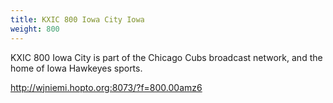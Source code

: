 ```yaml
---
title: KXIC 800 Iowa City Iowa
weight: 800
---
```

KXIC 800 Iowa City is part of the Chicago Cubs broadcast network,
and the home of Iowa Hawkeyes sports.

http://wjniemi.hopto.org:8073/?f=800.00amz6
